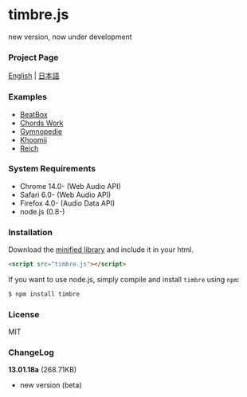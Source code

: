 timbre.js
=========

new version, now under development


### Project Page ###
[English](http://mohayonao.github.com/timbre.js/) | [日本語](http://mohayonao.github.com/timbre.js/ja/)

### Examples ###
* [BeatBox](http://mohayonao.github.com/timbre.js/beatbox.html)
* [Chords Work](http://mohayonao.github.com/timbre.js/chord.html)
* [Gymnopedie](http://mohayonao.github.com/timbre.js/satie.html)
* [Khoomii](http://mohayonao.github.com/timbre.js/koomii.html)
* [Reich](http://mohayonao.github.com/timbre.js/reich.html)

### System Requirements ###

* Chrome 14.0- (Web Audio API)
* Safari 6.0- (Web Audio API)
* Firefox 4.0- (Audio Data API)
* node.js (0.8-)

### Installation ###

Download the [minified library](http://mohayonao.github.com/timbre.js/timbre.js) and include it in your html.

```html
<script src="timbre.js"></script>
```

If you want to use node.js, simply compile and install `timbre` using `npm`:

```bash
$ npm install timbre
```

### License ###

MIT

### ChangeLog ###

**13.01.18a** (268.71KB)
* new version (beta)
